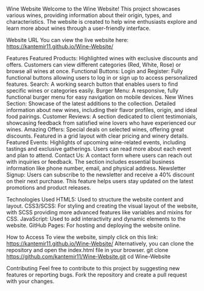 Wine Website
Welcome to the Wine Website! This project showcases various wines, providing information about their origin, types, and characteristics. The website is created to help wine enthusiasts explore and learn more about wines through a user-friendly interface.

Website URL
You can view the live website here: 
https://kantemir11.github.io/Wine-Website/

Features
Featured Products: Highlighted wines with exclusive discounts and offers. Customers can view different categories (Red, White, Rose) or browse all wines at once.
Functional Buttons:
Login and Register: Fully functional buttons allowing users to log in or sign up to access personalized features.
Search: A working search button that enables users to find specific wines or categories easily.
Burger Menu: A responsive, fully functional burger menu for easy navigation on mobile devices.
New Wines Section: Showcase of the latest additions to the collection. Detailed information about new wines, including their flavor profiles, origin, and ideal food pairings.
Customer Reviews: A section dedicated to client testimonials, showcasing feedback from satisfied wine lovers who have experienced our wines.
Amazing Offers: Special deals on selected wines, offering great discounts. Featured in a grid layout with clear pricing and winery details.
Featured Events: Highlights of upcoming wine-related events, including tastings and exclusive gatherings. Users can read more about each event and plan to attend.
Contact Us: A contact form where users can reach out with inquiries or feedback. The section includes essential business information like phone number, email, and physical address.
Newsletter Signup: Users can subscribe to the newsletter and receive a 40% discount on their next purchase. This feature helps users stay updated on the latest promotions and product releases.

Technologies Used
HTML5: Used to structure the website content and layout.
CSS3/SCSS: For styling and creating the visual layout of the website, with SCSS providing more advanced features like variables and mixins for CSS.
JavaScript: Used to add interactivity and dynamic elements to the website.
GitHub Pages: For hosting and deploying the website online.

How to Access
To view the website, simply click on this link: https://kantemir11.github.io/Wine-Website/
Alternatively, you can clone the repository and open the index.html file in your browser.
git clone https://github.com/kantemir11/Wine-Website.git
cd Wine-Website

Contributing
Feel free to contribute to this project by suggesting new features or reporting bugs. Fork the repository and create a pull request with your changes.
